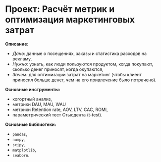 # **Проект:** Расчёт метрик и оптимизация маркетинговых затрат

**Описание:**
  - *Дано:* данные о посещениях, заказы и статистика расходов на рекламу,
  - *Нужно:* узнать, как люди пользуются продуктом, когда покупают, сколько денег приносят, когда окупаются,
  - *Зачем:* для оптимизации затрат на маркетинг (чтобы клиент приносил больше денег, чем на его привлечение было потрачено).

**Основные инструменты:** 
  - когортный анализ,
  - метрики DAU, MAU, WAU
  - метрики Retention rate, AOV, LTV, CAC, ROMI,
  - параметрический тест Стьюдента (t-test).

**Основные библиотеки:** 
  - `pandas`, 
  - `numpy`, 
  - `scipy`, 
  - `matplotlib`, 
  - `seaborn`.
